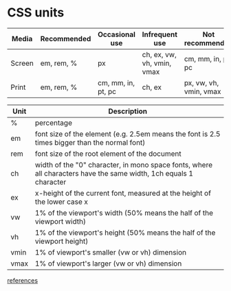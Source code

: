 # CSS units

| Media | Recommended | Occasional use | Infrequent use | Not recommended |  
| --- | --- | --- | --- | --- |  
| Screen | em, rem, % | px | ch, ex, vw, vh, vmin, vmax | cm, mm, in, pt, pc |  
| Print | em, rem, % | cm, mm, in, pt, pc | ch, ex | px, vw, vh, vmin, vmax |  

| Unit | Description |
| --- | --- |  
| % | percentage |  
| em | font size of the element (e.g. 2.5em means the font is 2.5 times bigger than the normal font) |  
| rem | font size of the root element of the document |  
| ch | width of the "0" character, in mono space fonts, where all characters have the same width, 1ch equals 1 character |  
| ex | x-height of the current font, measured at the height of the lower case x |  
| vw | 1% of the viewport's width (50% means the half of the viewport width) |  
| vh | 1% of the viewport's height (50% means the half of the viewport height) |  
| vmin | 1% of viewport's smaller (vw or vh) dimension |  
| vmax | 1% of viewport's larger (vw or vh) dimension |  



[references](https://dev.to/fullstack_to/units-in-css-em-rem-pt-px-vw-vh-vmin-vmax-ex-ch-53l0)